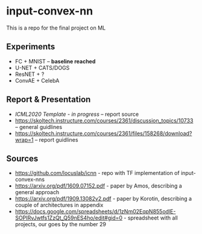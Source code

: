 # input-convex-nn
This is a repo for the final project on ML

## Experiments
* FC + MNIST – **baseline reached**
* U-NET + CATS/DOGS
* ResNET + ?
* ConvAE + CelebA

## Report & Presentation
* *ICML2020 Template - in progress* – report source
* https://skoltech.instructure.com/courses/2361/discussion_topics/10733 – general guidlines
* https://skoltech.instructure.com/courses/2361/files/158268/download?wrap=1 – report guidlines

## Sources
* https://github.com/locuslab/icnn - repo with TF implementation of input-convex-nns
* https://arxiv.org/pdf/1609.07152.pdf - paper by Amos, describing a general approach
* https://arxiv.org/pdf/1909.13082v2.pdf - paper by Korotin, describing a couple of architectures in appendix
* https://docs.google.com/spreadsheets/d/1zNm02EqpN855odlE-SOPIRvJwtfs1ZzQt_Q59nES4ho/edit#gid=0 - spreadsheet with all projects, our goes by the number 29
